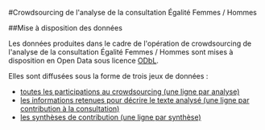 #Crowdsourcing de l'analyse de la consultation Égalité Femmes / Hommes

##Mise à disposition des données

Les données produites dans le cadre de l'opération de crowdsourcing de l'analyse de la consultation Égalité Femmes / Hommes sont mises à disposition en Open Data sous licence [ODbL](http://opendatacommons.org/licenses/odbl/).

Elles sont diffusées sous la forme de trois jeux de données :

 - [toutes les participations au crowdsourcing (une ligne par analyse)](https://raw.githubusercontent.com/regardscitoyens/consultation_an/master/exploitation/crowdsourcing_consultation_an.csv)
 - [les informations retenues pour décrire le texte analysé (une ligne par contribution à la consultation)](https://github.com/regardscitoyens/consultation_an/blob/master/exploitation/crowdsource_resultat_analyses.csv)
 - [les synthèses de contribution (une ligne par synthèse)](https://github.com/regardscitoyens/consultation_an/blob/master/exploitation/crowdsource_resultat_analyses.csv)
